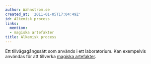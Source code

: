 ```yaml
---
author: Wahnstrom.se
created_at: '2011-01-05T17:04:49Z'
id: Alkemisk process
links:
  mention:
  - magiska artefakter
title: Alkemisk process
---
```


Ett tillvägagångssätt som används i ett laboratorium. Kan exempelvis användas för att tillverka
[magiska artefakter].

  [magiska artefakter]: magiska_artefakter